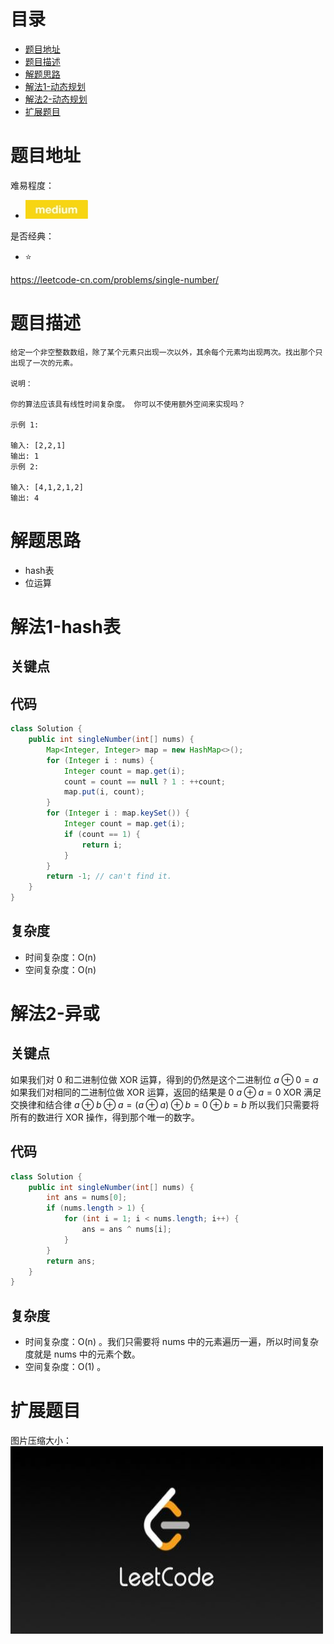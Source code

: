 # 目录
* [题目地址](#题目地址)
* [题目描述](#题目描述)
* [解题思路](#解题思路)
* [解法1-动态规划](#解法1-动态规划)
* [解法2-动态规划](#解法2-动态规划)
* [扩展题目](#扩展题目)



# 题目地址
难易程度：
- ![medium.jpg](../.images/medium.jpg)

是否经典：
- ⭐️

https://leetcode-cn.com/problems/single-number/

# 题目描述
```$xslt
给定一个非空整数数组，除了某个元素只出现一次以外，其余每个元素均出现两次。找出那个只出现了一次的元素。

说明：

你的算法应该具有线性时间复杂度。 你可以不使用额外空间来实现吗？

示例 1:

输入: [2,2,1]
输出: 1
示例 2:

输入: [4,1,2,1,2]
输出: 4
```

# 解题思路
- hash表
- 位运算


# 解法1-hash表
## 关键点



## 代码
```Java
class Solution {
    public int singleNumber(int[] nums) {
        Map<Integer, Integer> map = new HashMap<>();
        for (Integer i : nums) {
            Integer count = map.get(i);
            count = count == null ? 1 : ++count;
            map.put(i, count);
        }
        for (Integer i : map.keySet()) {
            Integer count = map.get(i);
            if (count == 1) {
                return i;
            }
        }
        return -1; // can't find it.
    }
}
```


## 复杂度
- 时间复杂度：O(n)
- 空间复杂度：O(n)


# 解法2-异或
## 关键点
如果我们对 0 和二进制位做 XOR 运算，得到的仍然是这个二进制位
$a \oplus 0 = a$
如果我们对相同的二进制位做 XOR 运算，返回的结果是 0
$a \oplus a = 0$
XOR 满足交换律和结合律
$a \oplus b \oplus a = (a \oplus a) \oplus b = 0 \oplus b = b$
所以我们只需要将所有的数进行 XOR 操作，得到那个唯一的数字。

## 代码
```Java
class Solution {
    public int singleNumber(int[] nums) {
        int ans = nums[0];
        if (nums.length > 1) {
            for (int i = 1; i < nums.length; i++) {
                ans = ans ^ nums[i];
            }
        }
        return ans;
    }
}
```


## 复杂度
- 时间复杂度：O(n) 。我们只需要将 nums 中的元素遍历一遍，所以时间复杂度就是 nums 中的元素个数。
- 空间复杂度：O(1) 。


# 扩展题目




图片压缩大小：
<img src="../.images/leetcode.jpeg" width="500" height="300">